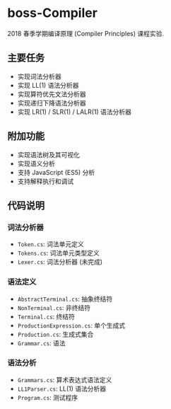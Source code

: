 # boss-Compiler

2018 春季学期编译原理 (Compiler Principles) 课程实验.

## 主要任务

- 实现词法分析器
- 实现 LL(1) 语法分析器
- 实现算符优先文法分析器
- 实现递归下降语法分析器
- 实现 LR(1) / SLR(1) / LALR(1) 语法分析器

## 附加功能

- 实现语法树及其可视化
- 实现语义分析
- 支持 JavaScript (ES5) 分析
- 支持解释执行和调试

## 代码说明

### 词法分析器

- `Token.cs`: 词法单元定义
- `Tokens.cs`: 词法单元类型定义
- `Lexer.cs`: 词法分析器 (未完成)

### 语法定义

- `AbstractTerminal.cs`: 抽象终结符
- `NonTerminal.cs`: 非终结符
- `Terminal.cs`: 终结符
- `ProductionExpression.cs`: 单个生成式
- `Production.cs`: 生成式集合
- `Grammar.cs`: 语法

### 语法分析

- `Grammars.cs`: 算术表达式语法定义
- `LL1Parser.cs`: LL(1) 语法分析器
- `Program.cs`: 测试程序
